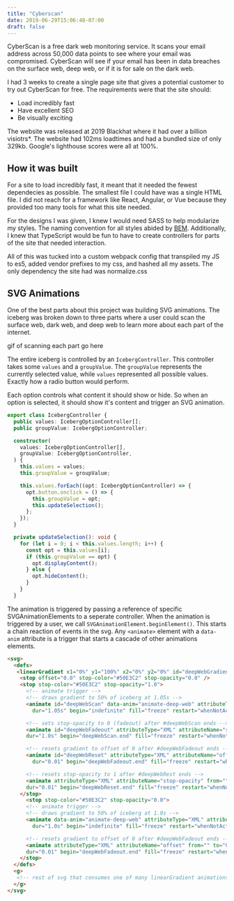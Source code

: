 ```yaml
---
title: "Cyberscan"
date: 2019-06-29T15:06:48-07:00
draft: false
---
```


CyberScan is a free dark web monitoring service. It scans your email address across 50,000 data points to see where your email was compromised. CyberScan will see if your email has been in data breaches on the surface web, deep web, or if it is for sale on the dark web.

I had 3 weeks to create a single page site that gives a potential customer to try out CyberScan for free. The requirements were that the site should:

- Load incredibly fast
- Have excellent SEO
- Be visually exciting

The website was released at 2019 Blackhat where it had over a billion visiotrs\*. The website had 102ms loadtimes and had a bundled size of only 329kb. Google's lighthouse scores were all at 100%.

## How it was built

For a site to load incredibly fast, it meant that it needed the fewest dependecies as possible. The smallest file I could have was a single HTML file. I did not reach for a framework like React, Angular, or Vue because they provided too many tools for what this site needed.

For the designs I was given, I knew I would need SASS to help modularize my styles. The naming convention for all styles abided by [BEM](http://getbem.com/introduction/). Additionally, I knew that TypeScript would be fun to have to create controllers for parts of the site that needed interaction.

All of this was tucked into a custom webpack config that transpiled my JS to es5, added vendor prefixes to my css, and hashed all my assets. The only dependency the site had was normalize.css

## SVG Animations

One of the best parts about this project was building SVG animations. The iceberg was broken down to three parts where a user could scan the surface web, dark web, and deep web to learn more about each part of the internet.

gif of scanning each part go here

The entire iceberg is controlled by an `IcebergController`. This controller takes some `values` and a `groupValue`. The `groupValue` represents the currently selected value, while `values` represented all possible values. Exactly how a radio button would perform.

Each option controls what content it should show or hide. So when an option is selected, it should show it's content and trigger an SVG animation.

```typescript
export class IcebergController {
  public values: IcebergOptionController[];
  public groupValue: IcebergOptionController;

  constructor(
    values: IcebergOptionController[],
    groupValue: IcebergOptionController,
  ) {
    this.values = values;
    this.groupValue = groupValue;

    this.values.forEach((opt: IcebergOptionController) => {
      opt.button.onclick = () => {
        this.groupValue = opt;
        this.updateSelection();
      };
    });
  }

  private updateSelection(): void {
    for (let i = 0; i < this.values.length; i++) {
      const opt = this.values[i];
      if (this.groupValue == opt) {
        opt.displayContent();
      } else {
        opt.hideContent();
      }
    }
  }
```

The animation is triggered by passing a reference of specific SVGAnimationElements to a seperate controller. When the animation is triggered by a user, we call `SVGAnimationElement.beginElement()`. This starts a chain reaction of events in the svg. Any `<animate>` element with a `data-anim` attribute is a trigger that starts a cascade of other animations elements.

```html
<svg>
  <defs>
   <linearGradient x1="0%" y1="100%" x2="0%" y2="0%" id="deepWebGradient">
    <stop offset="0.0" stop-color="#50E3C2" stop-opacity="0.0" />
    <stop stop-color="#50E3C2" stop-opacity="1.0">
      <!-- animate trigger -->
      <!-- draws gradient to 50% of iceberg at 1.05s -->
      <animate id="deepWebScan" data-anim="animate-deep-web" attributeType="XML" attributeName="offset" from="0.0" to="0.50"
        dur="1.05s" begin="indefinite" fill="freeze" restart="whenNotActive" repeatCount="1"/>

      <!-- sets stop-opacity to 0 (fadeout) after #deepWebScan ends -->
      <animate id="deepWebFadeout" attributeType="XML" attributeName="stop-opacity" from="1" to="0.0"
      dur="1.0s" begin="deepWebScan.end" fill="freeze" restart="whenNotActive" repeatCount="1"/>

      <!-- resets gradient to offset of 0 after #deepWebFadeout ends -->
      <animate id="deepWebReset" attributeType="XML" attributeName="offset" from="" to="0.0"
        dur="0.01" begin="deepWebFadeout.end" fill="freeze" restart="whenNotActive" repeatCount="1"/>

      <!-- resets stop-opacity to 1 after #deepWebRest ends -->
      <animate attributeType="XML" attributeName="stop-opacity" from="" to="1"
      dur="0.01" begin="deepWebReset.end" fill="freeze" restart="whenNotActive" repeatCount="1"/>
    </stop>
      <stop stop-color="#50E3C2" stop-opacity="0.0">
      <!-- animate trigger -->
      <!-- draws gradient to 50% of iceberg at 1.0s -->
      <animate data-anim="animate-deep-web" attributeType="XML" attributeName="offset" from="0" to="0.50"
        dur="1.0s" begin="indefinite" fill="freeze" restart="whenNotActive"/>

      <!-- resets gradient to offset of 0 after #deepWebFadeout ends -->
      <animate attributeType="XML" attributeName="offset" from="" to="0.0"
      dur="0.01" begin="deepWebFadeout.end" fill="freeze" restart="whenNotActive" repeatCount="1"/>
    </stop>
  </defs>
  <g>
   <!-- rest of svg that consumes one of many linearGradient animations -->
  </g>
</svg>
```
